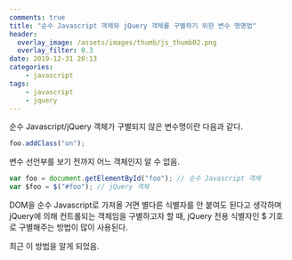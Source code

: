```yaml
---
comments: true
title: "순수 Javascript 객체와 jQuery 객체를 구별하기 위한 변수 명명법"
header:
  overlay_image: /assets/images/thumb/js_thumb02.png
  overlay_filter: 0.3
date: 2019-12-31 20:13
categories:
    - javascript
tags:
    - javascript
    - jquery
---
```

순수 Javascript/jQuery 객체가 구별되지 않은 변수명이란 다음과 같다.

```javascript
foo.addClass("on");
```
변수 선언부를 보기 전까지 어느 객체인지 알 수 없음.

```javascript
var foo = document.getElementById("foo"); // 순수 Javascript 객체
var $foo = $("#foo"); // jQuery 객체
```
DOM을 순수 Javascript로 가져올 거면 별다른 식별자를 안 붙여도 된다고 생각하며 jQuery에 의해 컨트롤되는 객체임을 구별하고자 할 때, jQuery 전용 식별자인 $ 기호로 구별해주는 방법이 많이 사용된다.

최근 이 방법을 알게 되었음.